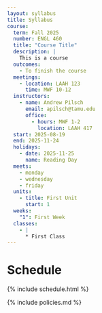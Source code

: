 ```yaml
---
layout: syllabus
title: Syllabus
course:
  term: Fall 2025
  number: ENGL 460
  title: "Course Title"
  description: |
    This is a course
  outcomes:
    - To finish the course
  meetings:
    - location: LAAH 123
      time: MWF 10-12
  instructors:
    - name: Andrew Pilsch
      email: apilsch@tamu.edu
      office:
        - hours: MWF 1-2
          location: LAAH 417
  start: 2025-08-19
  end: 2025-11-24
  holidays:
    - date: 2025-11-25
      name: Reading Day
  meets:
    - monday
    - wednesday
    - friday
  units:
    - title: First Unit
      start: 1
  weeks:
    "1": First Week
  classes:
    - |
      * First Class
---
```


# Schedule

{% include schedule.html %}

{% include policies.md %}
